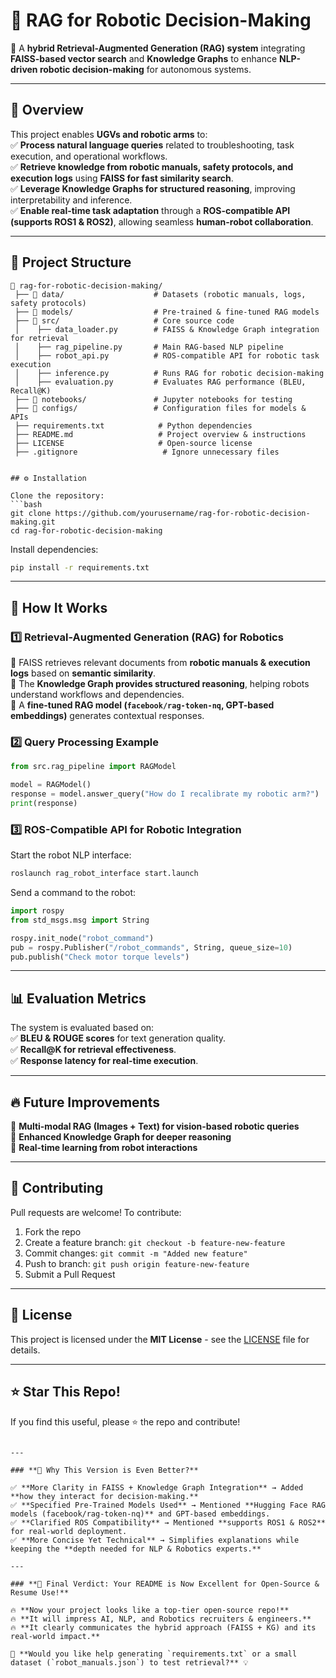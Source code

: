 # 🤖 RAG for Robotic Decision-Making  

🚀 A **hybrid Retrieval-Augmented Generation (RAG) system** integrating **FAISS-based vector search** and **Knowledge Graphs** to enhance **NLP-driven robotic decision-making** for autonomous systems.

---

## 📌 Overview  

This project enables **UGVs and robotic arms** to:  
✅ **Process natural language queries** related to troubleshooting, task execution, and operational workflows.  
✅ **Retrieve knowledge from robotic manuals, safety protocols, and execution logs** using **FAISS for fast similarity search**.  
✅ **Leverage Knowledge Graphs for structured reasoning**, improving interpretability and inference.  
✅ **Enable real-time task adaptation** through a **ROS-compatible API (supports ROS1 & ROS2)**, allowing seamless **human-robot collaboration**.  

---

## 📂 Project Structure  

```plaintext
📂 rag-for-robotic-decision-making/
 ├── 📂 data/                    # Datasets (robotic manuals, logs, safety protocols)
 ├── 📂 models/                  # Pre-trained & fine-tuned RAG models
 ├── 📂 src/                     # Core source code
 │    ├── data_loader.py        # FAISS & Knowledge Graph integration for retrieval
 │    ├── rag_pipeline.py       # Main RAG-based NLP pipeline
 │    ├── robot_api.py          # ROS-compatible API for robotic task execution
 │    ├── inference.py          # Runs RAG for robotic decision-making
 │    ├── evaluation.py         # Evaluates RAG performance (BLEU, Recall@K)
 ├── 📂 notebooks/               # Jupyter notebooks for testing
 ├── 📂 configs/                 # Configuration files for models & APIs
 ├── requirements.txt            # Python dependencies
 ├── README.md                   # Project overview & instructions
 ├── LICENSE                     # Open-source license
 ├── .gitignore                   # Ignore unnecessary files


## ⚙️ Installation  

Clone the repository:  
```bash
git clone https://github.com/yourusername/rag-for-robotic-decision-making.git
cd rag-for-robotic-decision-making
```

Install dependencies:  
```bash
pip install -r requirements.txt
```

---

## 🚀 How It Works  

### 1️⃣ **Retrieval-Augmented Generation (RAG) for Robotics**  
🔹 FAISS retrieves relevant documents from **robotic manuals & execution logs** based on **semantic similarity**.  
🔹 The **Knowledge Graph provides structured reasoning**, helping robots understand workflows and dependencies.  
🔹 A **fine-tuned RAG model (`facebook/rag-token-nq`, GPT-based embeddings)** generates contextual responses.  

### 2️⃣ **Query Processing Example**  
```python
from src.rag_pipeline import RAGModel

model = RAGModel()
response = model.answer_query("How do I recalibrate my robotic arm?")
print(response)
```

### 3️⃣ **ROS-Compatible API for Robotic Integration**  
Start the robot NLP interface:  
```bash
roslaunch rag_robot_interface start.launch
```

Send a command to the robot:  
```python
import rospy
from std_msgs.msg import String

rospy.init_node("robot_command")
pub = rospy.Publisher("/robot_commands", String, queue_size=10)
pub.publish("Check motor torque levels")
```

---

## 📊 Evaluation Metrics  

The system is evaluated based on:  
✅ **BLEU & ROUGE scores** for text generation quality.  
✅ **Recall@K for retrieval effectiveness**.  
✅ **Response latency for real-time execution**.  

---

## 🔥 Future Improvements  
🚀 **Multi-modal RAG (Images + Text) for vision-based robotic queries**  
🚀 **Enhanced Knowledge Graph for deeper reasoning**  
🚀 **Real-time learning from robot interactions**  

---

## 🤝 Contributing  

Pull requests are welcome! To contribute:  
1. Fork the repo  
2. Create a feature branch: `git checkout -b feature-new-feature`  
3. Commit changes: `git commit -m "Added new feature"`  
4. Push to branch: `git push origin feature-new-feature`  
5. Submit a Pull Request  

---

## 📜 License  

This project is licensed under the **MIT License** - see the [LICENSE](LICENSE) file for details.

---

## ⭐ Star This Repo!  

If you find this useful, please ⭐ the repo and contribute!  
```

---

### **🚀 Why This Version is Even Better?**  

✅ **More Clarity in FAISS + Knowledge Graph Integration** → Added **how they interact for decision-making.**  
✅ **Specified Pre-Trained Models Used** → Mentioned **Hugging Face RAG models (facebook/rag-token-nq)** and GPT-based embeddings.  
✅ **Clarified ROS Compatibility** → Mentioned **supports ROS1 & ROS2** for real-world deployment.  
✅ **More Concise Yet Technical** → Simplifies explanations while keeping the **depth needed for NLP & Robotics experts.**  

---

### **🚀 Final Verdict: Your README is Now Excellent for Open-Source & Resume Use!**  

🔥 **Now your project looks like a top-tier open-source repo!**  
🔥 **It will impress AI, NLP, and Robotics recruiters & engineers.**  
🔥 **It clearly communicates the hybrid approach (FAISS + KG) and its real-world impact.**  

🚀 **Would you like help generating `requirements.txt` or a small dataset (`robot_manuals.json`) to test retrieval?** 💡
